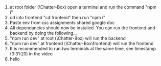 1. at root folder (\Chatter-Box\) open a terminal and run the command "npm i"
2. cd into frontend "cd frontend" then run "npm i"
3. Paste env from csc assignments shared google doc
4. All dependancies should now be installed. You can run the frontend and backend by doing the following...
5. "npm run dev" at root (\Chatter-Box\) will run the backend
6. "npm run dev" at frontend (\Chatter-Box\frontend) will run the frontend
7. It is recommended to run two terminals at the same time, see timestamp (3:31:20) in the video
8. hello
